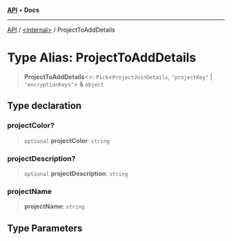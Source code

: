 [**API**](../../README.md) • **Docs**

***

[API](../../README.md) / [\<internal\>](../README.md) / ProjectToAddDetails

# Type Alias: ProjectToAddDetails

> **ProjectToAddDetails**\<\>: `Pick`\<`ProjectJoinDetails`, `"projectKey"` \| `"encryptionKeys"`\> & `object`

## Type declaration

### projectColor?

> `optional` **projectColor**: `string`

### projectDescription?

> `optional` **projectDescription**: `string`

### projectName

> **projectName**: `string`

## Type Parameters
